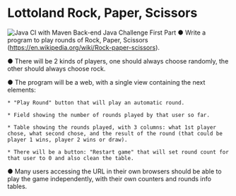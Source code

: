 Lottoland Rock, Paper, Scissors
=====
![Java CI with Maven](https://github.com/nicolasllk/LottolandRPS/workflows/Java%20CI%20with%20Maven/badge.svg)
Back-end Java Challenge
First Part
● Write a program to play rounds of Rock, Paper, Scissors
(https://en.wikipedia.org/wiki/Rock-paper-scissors).

● There will be 2 kinds of players, one should always choose randomly, the other should always choose rock.

● The program will be a web, with a single view containing the next elements:

	* "Play Round" button that will play an automatic round.

	* Field showing the number of rounds played by that user so far.

	* Table showing the rounds played, with 3 columns: what 1st player chose, what second chose, and the result of the round (that could be player 1 wins, player 2 wins or draw).

	* There will be a button: "Restart game" that will set round count for that user to 0 and also clean the table.

● Many users accessing the URL in their own browsers should be able to play the game independently, with their own counters and rounds info tables.
